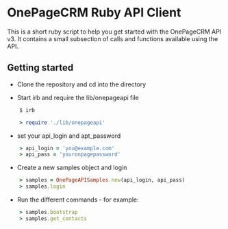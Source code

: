# OnePageCRM Ruby API Client

This is a short ruby script to help you get started with the OnePageCRM API v3.
It contains a small subsection of calls and functions available using the API.

## Getting started

- Clone the repository and cd into the directory

- Start irb and require the lib/onepageapi file
```bash
    $ irb
```
```ruby
    > require './lib/onepageapi'
```
- set your api_login and apt_password
```ruby
    > api_login = 'you@example.com'
    > api_pass = 'youronpagepassword'
```
- Create a new samples object and login
```ruby
    > samples = OnePageAPISamples.new(api_login, api_pass)
    > samples.login
```
- Run the different commands - for example:
```ruby
    > samples.bootstrap
    > samples.get_contacts
```
